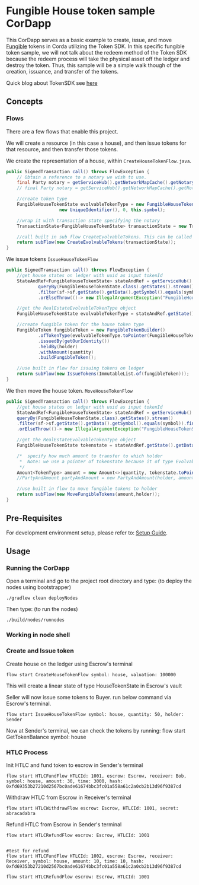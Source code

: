 # Fungible House token sample CorDapp

This CorDapp serves as a basic example to create, issue, and move [Fungible](https://training.corda.net/libraries/tokens-sdk/#fungibletoken) tokens in Corda utilizing the Token SDK. In this specific fungible token sample, we will not talk about the redeem method of the Token SDK because the redeem process will take the physical asset off the ledger and destroy the token. Thus, this sample will be a simple walk though of the creation, issuance, and transfer of the tokens.

Quick blog about TokenSDK see [here](https://medium.com/corda/introduction-to-token-sdk-in-corda-9b4dbcf71025)


## Concepts


### Flows

There are a few flows that enable this project.

We will create a resource (in this case a house), and then issue tokens for that resource, and then transfer those tokens.


We create the representation of a house, within `CreateHouseTokenFlow.java`.


```java
public SignedTransaction call() throws FlowException {
    // Obtain a reference to a notary we wish to use.
    final Party notary = getServiceHub().getNetworkMapCache().getNotaryIdentities().get(0); // METHOD 1
    // final Party notary = getServiceHub().getNetworkMapCache().getNotary(CordaX500Name.parse("O=Notary,L=London,C=GB")); // METHOD 2

    //create token type
    FungibleHouseTokenState evolvableTokenType = new FungibleHouseTokenState(valuation, getOurIdentity(),
                    new UniqueIdentifier(), 0, this.symbol);

    //wrap it with transaction state specifying the notary
    TransactionState<FungibleHouseTokenState> transactionState = new TransactionState<>(evolvableTokenType, notary);

    //call built in sub flow CreateEvolvableTokens. This can be called via rpc or in unit testing
    return subFlow(new CreateEvolvableTokens(transactionState));
}
```

We issue tokens `IssueHouseTokenFlow`

```java
public SignedTransaction call() throws FlowException {
    //get house states on ledger with uuid as input tokenId
    StateAndRef<FungibleHouseTokenState> stateAndRef = getServiceHub().getVaultService().
            queryBy(FungibleHouseTokenState.class).getStates().stream()
            .filter(sf->sf.getState().getData().getSymbol().equals(symbol)).findAny()
            .orElseThrow(()-> new IllegalArgumentException("FungibleHouseTokenState symbol=\""+symbol+"\" not found from vault"));

    //get the RealEstateEvolvableTokenType object
    FungibleHouseTokenState evolvableTokenType = stateAndRef.getState().getData();

    //create fungible token for the house token type
    FungibleToken fungibleToken = new FungibleTokenBuilder()
            .ofTokenType(evolvableTokenType.toPointer(FungibleHouseTokenState.class)) // get the token pointer
            .issuedBy(getOurIdentity())
            .heldBy(holder)
            .withAmount(quantity)
            .buildFungibleToken();

    //use built in flow for issuing tokens on ledger
    return subFlow(new IssueTokens(ImmutableList.of(fungibleToken)));
}
```

We then move the house token. `MoveHouseTokenFlow`

```java
public SignedTransaction call() throws FlowException {
    //get house states on ledger with uuid as input tokenId
    StateAndRef<FungibleHouseTokenState> stateAndRef = getServiceHub().getVaultService().
    queryBy(FungibleHouseTokenState.class).getStates().stream()
    .filter(sf->sf.getState().getData().getSymbol().equals(symbol)).findAny()
    .orElseThrow(()-> new IllegalArgumentException("FungibleHouseTokenState symbol=\""+symbol+"\" not found from vault"));

    //get the RealEstateEvolvableTokenType object
    FungibleHouseTokenState tokenstate = stateAndRef.getState().getData();

    /*  specify how much amount to transfer to which holder
     *  Note: we use a pointer of tokenstate because it of type EvolvableTokenType
     */
    Amount<TokenType> amount = new Amount<>(quantity, tokenstate.toPointer(FungibleHouseTokenState.class));
    //PartyAndAmount partyAndAmount = new PartyAndAmount(holder, amount);

    //use built in flow to move fungible tokens to holder
    return subFlow(new MoveFungibleTokens(amount,holder));
}
```

## Pre-Requisites

For development environment setup, please refer to: [Setup Guide](https://docs.corda.net/getting-set-up.html).


## Usage

### Running the CorDapp

Open a terminal and go to the project root directory and type: (to deploy the nodes using bootstrapper)
```
./gradlew clean deployNodes
```
Then type: (to run the nodes)
```
./build/nodes/runnodes
```

### Working in node shell

### Create and Issue token



Create house on the ledger using Escrow's terminal

    flow start CreateHouseTokenFlow symbol: house, valuation: 100000

This will create a linear state of type HouseTokenState in Escrow's vault

Seller will now issue some tokens to Buyer. run below command via Escrow's terminal.

    flow start IssueHouseTokenFlow symbol: house, quantity: 50, holder: Sender

Now at Sender's terminal, we can check the tokens by running:
    flow start GetTokenBalance symbol: house


### HTLC Process
Init HTLC and fund token to escrow in Sender's terminal

    flow start HTLCFundFlow HTLCId: 1001, escrow: Escrow, receiver: Bob, symbol: house, amount: 30, time: 3000, hash: 0xfd69353b27210d2567bc0ade61674bbc3fc01a558a61c2a0cb2b13d96f9387cd

Withdraw HTLC from Escrow in Receiver's terminal

    flow start HTLCWithdrawFlow escrow: Escrow, HTLCId: 1001, secret: abracadabra

Refund HTLC from Escrow in Sender's terminal

    flow start HTLCRefundFlow escrow: Escrow, HTLCId: 1001


    #test for refund
    flow start HTLCFundFlow HTLCId: 1002, escrow: Escrow, receiver: Receiver, symbol: house, amount: 10, time: 10, hash: 0xfd69353b27210d2567bc0ade61674bbc3fc01a558a61c2a0cb2b13d96f9387cd

    flow start HTLCRefundFlow escrow: Escrow, HTLCId: 1001
    